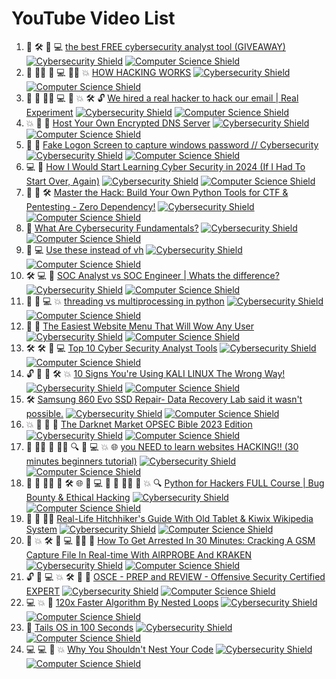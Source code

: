 # YouTube Video List

1. 🤖 🛠️ 🐧 💻 [the best FREE cybersecurity analyst tool (GIVEAWAY)](https://youtube.com/watch?v=MUWTd6Gx2zE) [![Cybersecurity Shield](https://img.shields.io/badge/Cybersecurity-Video-red)](info['url']) [![Computer Science Shield](https://img.shields.io/badge/Computer%20Science-Video-brightgreen)](info['url'])
2. 🤖 👩‍💻 🤖 💻 👩‍💻 💥 [HOW HACKING WORKS](https://youtube.com/watch?v=4kK9tX_u33U) [![Cybersecurity Shield](https://img.shields.io/badge/Cybersecurity-Video-red)](info['url']) [![Computer Science Shield](https://img.shields.io/badge/Computer%20Science-Video-brightgreen)](info['url'])
3. 🤖 🤖 👩‍💻 💻 🐧 💥 🛠️ 🔓 [We hired a real hacker to hack our email | Real Experiment](https://youtube.com/watch?v=7oEX_V7inMU) [![Cybersecurity Shield](https://img.shields.io/badge/Cybersecurity-Video-red)](info['url']) [![Computer Science Shield](https://img.shields.io/badge/Computer%20Science-Video-brightgreen)](info['url'])
4. 💥 🐧 🤖 [Host Your Own Encrypted DNS Server](https://youtube.com/watch?v=pj_jyVG7sB4) [![Cybersecurity Shield](https://img.shields.io/badge/Cybersecurity-Video-red)](info['url']) [![Computer Science Shield](https://img.shields.io/badge/Computer%20Science-Video-brightgreen)](info['url'])
5. 🐧 🐍 [Fake Logon Screen to capture windows password // Cybersecurity](https://youtube.com/watch?v=TY7I26NUrg8) [![Cybersecurity Shield](https://img.shields.io/badge/Cybersecurity-Video-red)](info['url']) [![Computer Science Shield](https://img.shields.io/badge/Computer%20Science-Video-brightgreen)](info['url'])
6. 💻 🐍 [How I Would Start Learning Cyber Security in 2024 (If I Had To Start Over, Again)](https://youtube.com/watch?v=_uTe7cwe1XQ) [![Cybersecurity Shield](https://img.shields.io/badge/Cybersecurity-Video-red)](info['url']) [![Computer Science Shield](https://img.shields.io/badge/Computer%20Science-Video-brightgreen)](info['url'])
7. 🤖 🐍 🛠️ [Master the Hack: Build Your Own Python Tools for CTF & Pentesting - Zero Dependency!](https://youtube.com/watch?v=nUOFXOflZwk) [![Cybersecurity Shield](https://img.shields.io/badge/Cybersecurity-Video-red)](info['url']) [![Computer Science Shield](https://img.shields.io/badge/Computer%20Science-Video-brightgreen)](info['url'])
8. 🐧 [What Are Cybersecurity Fundamentals?](https://youtube.com/watch?v=j0f1A8jrgTc) [![Cybersecurity Shield](https://img.shields.io/badge/Cybersecurity-Video-red)](info['url']) [![Computer Science Shield](https://img.shields.io/badge/Computer%20Science-Video-brightgreen)](info['url'])
9. 🎨 💻 [Use these instead of vh](https://youtube.com/watch?v=ru3U8MHbFFI) [![Cybersecurity Shield](https://img.shields.io/badge/Cybersecurity-Video-red)](info['url']) [![Computer Science Shield](https://img.shields.io/badge/Computer%20Science-Video-brightgreen)](info['url'])
10. 🛠️ 💻 🐧 [SOC Analyst vs SOC Engineer | Whats the difference?](https://youtube.com/watch?v=3EfiJJzeRWU) [![Cybersecurity Shield](https://img.shields.io/badge/Cybersecurity-Video-red)](info['url']) [![Computer Science Shield](https://img.shields.io/badge/Computer%20Science-Video-brightgreen)](info['url'])
11. 🐍 🐍 💻 💥 [threading vs multiprocessing in python](https://youtube.com/watch?v=AZnGRKFUU0c) [![Cybersecurity Shield](https://img.shields.io/badge/Cybersecurity-Video-red)](info['url']) [![Computer Science Shield](https://img.shields.io/badge/Computer%20Science-Video-brightgreen)](info['url'])
12. 🔧 🎨 [The Easiest Website Menu That Will Wow Any User](https://youtube.com/watch?v=NUeCNvYY_x4) [![Cybersecurity Shield](https://img.shields.io/badge/Cybersecurity-Video-red)](info['url']) [![Computer Science Shield](https://img.shields.io/badge/Computer%20Science-Video-brightgreen)](info['url'])
13. 🛠️ 🛠️ 🐍 💻 [Top 10 Cyber Security Analyst Tools](https://youtube.com/watch?v=MTY6-VULk4c) [![Cybersecurity Shield](https://img.shields.io/badge/Cybersecurity-Video-red)](info['url']) [![Computer Science Shield](https://img.shields.io/badge/Computer%20Science-Video-brightgreen)](info['url'])
14. 🔓 🐧 🐧 🛠️ 💥 [10 Signs You're Using KALI LINUX The Wrong Way!](https://youtube.com/watch?v=dqeCvLlvnmw) [![Cybersecurity Shield](https://img.shields.io/badge/Cybersecurity-Video-red)](info['url']) [![Computer Science Shield](https://img.shields.io/badge/Computer%20Science-Video-brightgreen)](info['url'])
15. 🛠️ [Samsung 860 Evo SSD Repair- Data Recovery Lab said it wasn't possible.](https://youtube.com/watch?v=7HMKphim2jg) [![Cybersecurity Shield](https://img.shields.io/badge/Cybersecurity-Video-red)](info['url']) [![Computer Science Shield](https://img.shields.io/badge/Computer%20Science-Video-brightgreen)](info['url'])
16. 💥 🐧 🔧 🤖 [The Darknet Market OPSEC Bible 2023 Edition](https://youtube.com/watch?v=jVao4UdOFHk) [![Cybersecurity Shield](https://img.shields.io/badge/Cybersecurity-Video-red)](info['url']) [![Computer Science Shield](https://img.shields.io/badge/Computer%20Science-Video-brightgreen)](info['url'])
17. 🤖 👩‍💻 🤖 👩‍💻 🔍 🔧 💻 💥 🌐 [you NEED to learn websites HACKING!! (30 minutes beginners tutorial)](https://youtube.com/watch?v=oG5qB80NOeE) [![Cybersecurity Shield](https://img.shields.io/badge/Cybersecurity-Video-red)](info['url']) [![Computer Science Shield](https://img.shields.io/badge/Computer%20Science-Video-brightgreen)](info['url'])
18. 🐍 🤖 👩‍💻 🐍 🛠️ 🌐 🎨 💻 🐧 🤖 👩‍💻 🔧 💥 🔍 [Python for Hackers FULL Course | Bug Bounty & Ethical Hacking](https://youtube.com/watch?v=XWuP5Yf5ILI) [![Cybersecurity Shield](https://img.shields.io/badge/Cybersecurity-Video-red)](info['url']) [![Computer Science Shield](https://img.shields.io/badge/Computer%20Science-Video-brightgreen)](info['url'])
19. 🐧 🤖 👩‍💻 [Real-Life Hitchhiker's Guide With Old Tablet & Kiwix Wikipedia System](https://youtube.com/watch?v=hJmNAjSHcAo) [![Cybersecurity Shield](https://img.shields.io/badge/Cybersecurity-Video-red)](info['url']) [![Computer Science Shield](https://img.shields.io/badge/Computer%20Science-Video-brightgreen)](info['url'])
20. 🤖 💥 🛠️ 🐧 💻 👩‍💻 🐍 [How To Get Arrested In 30 Minutes: Cracking A GSM Capture File In Real-time With AIRPROBE And KRAKEN](https://youtube.com/watch?v=EFLvHMJ5PHk) [![Cybersecurity Shield](https://img.shields.io/badge/Cybersecurity-Video-red)](info['url']) [![Computer Science Shield](https://img.shields.io/badge/Computer%20Science-Video-brightgreen)](info['url'])
21. 🔓 🐍 💻 💥 🛠️ 🤖 🐧 [OSCE - PREP and REVIEW - Offensive Security Certified EXPERT](https://youtube.com/watch?v=0n3Li63PwnQ) [![Cybersecurity Shield](https://img.shields.io/badge/Cybersecurity-Video-red)](info['url']) [![Computer Science Shield](https://img.shields.io/badge/Computer%20Science-Video-brightgreen)](info['url'])
22. 💻 💥 🔧 [120x Faster Algorithm By Nested Loops](https://youtube.com/watch?v=24nhC1TMEV4) [![Cybersecurity Shield](https://img.shields.io/badge/Cybersecurity-Video-red)](info['url']) [![Computer Science Shield](https://img.shields.io/badge/Computer%20Science-Video-brightgreen)](info['url'])
23. 🐧 [Tails OS in 100 Seconds](https://youtube.com/watch?v=mVKAyw0xqxw) [![Cybersecurity Shield](https://img.shields.io/badge/Cybersecurity-Video-red)](info['url']) [![Computer Science Shield](https://img.shields.io/badge/Computer%20Science-Video-brightgreen)](info['url'])
24. 💻 💻 🐧 💥 [Why You Shouldn't Nest Your Code](https://youtube.com/watch?v=CFRhGnuXG-4) [![Cybersecurity Shield](https://img.shields.io/badge/Cybersecurity-Video-red)](info['url']) [![Computer Science Shield](https://img.shields.io/badge/Computer%20Science-Video-brightgreen)](info['url'])
